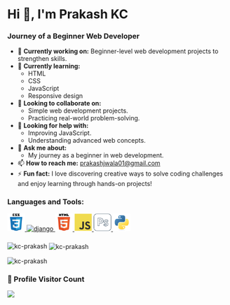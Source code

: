 ### <!-- Hi, I'm Prakash KC -->
<h1 align="left">Hi 👋, I'm Prakash KC</h1>
<h3 align="left">Journey of a Beginner Web Developer</h3>

- 🔭 **Currently working on:** Beginner-level web development projects to strengthen skills.  
- 🌱 **Currently learning:**  
  - HTML  
  - CSS  
  - JavaScript  
  - Responsive design  
- 👯 **Looking to collaborate on:**  
  - Simple web development projects.  
  - Practicing real-world problem-solving.  
- 🤔 **Looking for help with:**  
  - Improving JavaScript.  
  - Understanding advanced web concepts.  
- 💬 **Ask me about:**  
  - My journey as a beginner in web development.  
- 📫 **How to reach me:** prakashjwala01@gmail.com  
- ⚡ **Fun fact:** I love discovering creative ways to solve coding challenges and enjoy learning through hands-on projects!

### <!-- Languages and Tools Section -->
<h3 align="left">Languages and Tools:</h3>
<p align="left">
  <a href="https://www.w3schools.com/css/" target="_blank" rel="noreferrer"> <img src="https://raw.githubusercontent.com/devicons/devicon/master/icons/css3/css3-original-wordmark.svg" alt="css3" width="40" height="40"/> </a>
  <a href="https://www.djangoproject.com/" target="_blank" rel="noreferrer"> <img src="https://cdn.worldvectorlogo.com/logos/django.svg" alt="django" width="40" height="40"/> </a>
  <a href="https://www.w3.org/html/" target="_blank" rel="noreferrer"> <img src="https://raw.githubusercontent.com/devicons/devicon/master/icons/html5/html5-original-wordmark.svg" alt="html5" width="40" height="40"/> </a>
  <a href="https://developer.mozilla.org/en-US/docs/Web/JavaScript" target="_blank" rel="noreferrer"> <img src="https://raw.githubusercontent.com/devicons/devicon/master/icons/javascript/javascript-original.svg" alt="javascript" width="40" height="40"/> </a>
  <a href="https://www.photoshop.com/en" target="_blank" rel="noreferrer"> <img src="https://raw.githubusercontent.com/devicons/devicon/master/icons/photoshop/photoshop-line.svg" alt="photoshop" width="40" height="40"/> </a>
  <a href="https://www.python.org" target="_blank" rel="noreferrer"> <img src="https://raw.githubusercontent.com/devicons/devicon/master/icons/python/python-original.svg" alt="python" width="40" height="40"/> </a>
</p>

### <!-- GitHub Stats Section -->

<p><img align="left" src="https://github-readme-stats.vercel.app/api/top-langs?username=kc-prakash&show_icons=true&locale=en&layout=compact" alt="kc-prakash" /></p>

<p>&nbsp;<img align="center" src="https://github-readme-stats.vercel.app/api?username=kc-prakash&show_icons=true&locale=en" alt="kc-prakash" /></p>

<p><img align="center" src="https://github-readme-streak-stats.herokuapp.com/?user=kc-prakash&" alt="kc-prakash" /></p>

### <!-- Profile Visitor Count Section -->

<div align="left">
  <h3><b>📍 Profile Visitor Count</b></h3>
</div>
<p align="left">   
  <img src="https://profile-counter.glitch.me/kc_Prakash/count.svg" />  
</p>
